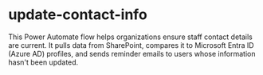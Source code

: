 # update-contact-info
This Power Automate flow helps organizations ensure staff contact details are current. It pulls data from SharePoint, compares it to Microsoft Entra ID (Azure AD) profiles, and sends reminder emails to users whose information hasn't been updated.
